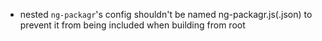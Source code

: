 - nested `ng-packagr`'s config shouldn't be named ng-packagr.js(.json) to prevent it from being included when building from root
